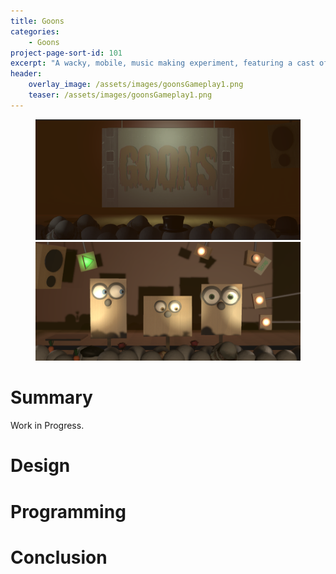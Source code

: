 ```yaml
---
title: Goons
categories:
    - Goons
project-page-sort-id: 101
excerpt: "A wacky, mobile, music making experiment, featuring a cast of British stereotypes."
header:
    overlay_image: /assets/images/goonsGameplay1.png
    teaser: /assets/images/goonsGameplay1.png
---
```


<figure class="half">
    <a href="/assets/images/goonsTitle.png"><img src="/assets/images/goonsTitle.png"></a>
    <a href="/assets/images/goonsGameplay1.png"><img src="/assets/images/goonsGameplay1.png"></a>
</figure>

# Summary
Work in Progress.

# Design

# Programming

# Conclusion